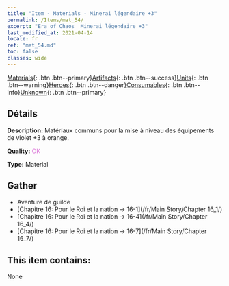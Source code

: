 ```yaml
---
title: "Item - Materials - Minerai légendaire +3"
permalink: /Items/mat_54/
excerpt: "Era of Chaos  Minerai légendaire +3"
last_modified_at: 2021-04-14
locale: fr
ref: "mat_54.md"
toc: false
classes: wide
---
```

 [Materials](/fr/Items/){: .btn .btn--primary}[Artifacts](/fr/Items/Artifacts/){: .btn .btn--success}[Units](/fr/Items/Units/){: .btn .btn--warning}[Heroes](/fr/Items/Heroes/){: .btn .btn--danger}[Consumables](/fr/Items/Consumables/){: .btn .btn--info}[Unknown](/fr/Items/Unknown/){: .btn .btn--primary}

## Détails
 **Description:** Matériaux communs pour la mise à niveau des équipements de violet +3 à orange.

 **Quality:** <span style="color: #DA70D6">OK</span>

 **Type:** Material

## Gather

*    Aventure de guilde 
*    [Chapitre 16: Pour le Roi et la nation -> 16-1](/fr/Main Story/Chapter 16_1/) 
*    [Chapitre 16: Pour le Roi et la nation -> 16-4](/fr/Main Story/Chapter 16_4/) 
*    [Chapitre 16: Pour le Roi et la nation -> 16-7](/fr/Main Story/Chapter 16_7/) 

## This item contains:

  None

